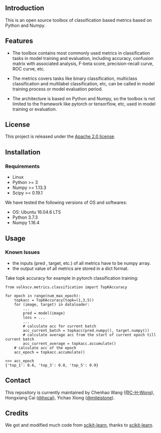 ## Introduction
This is an open source toolbox of classification based metrics based on Python and Numpy.

## Features
- The toolbox contains most commonly used metrics in classification tasks in model training 
  and evaluation, including accuracy, confusion matrix with associated analysis, F-beta score, 
  precision-recall curve, ROC curve, etc.
  
- The metrics covers tasks like binary classification, multiclass classification and 
  multilabel classification, etc, can be called in model training process or model evaluation period.
  
- The architecture is based on Python and Numpy, so the toolbox is not limited to the 
  framework like pytorch or tensorflow, etc, used in model training or evaluation.

## License

This project is released under the [Apache 2.0 license](LICENSE).

## Installation

### Requirements
- Linux
- Python >= 3
- Numpy >= 1.13.3
- Scipy >= 0.19.1

We have tested the following versions of OS and softwares:

- OS: Ubuntu 16.04.6 LTS
- Python 3.7.3
- Numpy 1.16.4

## Usage
### Known Issues
- the inputs (pred , target, etc.) of all metrics have to be numpy array.
- the output value of all metrics are stored in a dict format.
 
Take topk accuracy for example in pytorch classification training:

```shell
from volkscv.metrics.classification import TopKAccuracy

for epoch in range(num_max_epoch):
    topkacc = TopKAccuracy(topk=(1,3,5))
    for (image, target) in dataloader:
        ...
        pred = model(image)
        loss = ...
        ...
        # calculate acc for current batch
        acc_current_batch = topkacc(pred.numpy(), target.numpy())
        # calculate average acc from the start of current epoch till current batch
        acc_current_average = topkacc.accumulate()
    # calculate acc of the epoch
    acc_epoch = topkacc.accumulate()

>>> acc_epoch
{'top_1': 0.6, 'top_3': 0.8, 'top_5': 0.9}

```

## Contact

This repository is currently maintained by Chenhao Wang ([@C-H-Wong](http://github.com/C-H-Wong)), Hongxiang Cai ([@hxcai](http://github.com/hxcai)), Yichao Xiong ([@mileistone](https://github.com/mileistone)).

## Credits
We got and modified much code from [scikit-learn](https://github.com/scikit-learn/scikit-learn), thanks to [scikit-learn](https://github.com/scikit-learn/scikit-learn).
